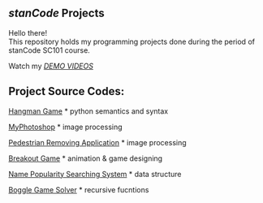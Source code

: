 ## *stanCode* Projects
Hello there!\
This repository holds my programming projects done during the period of stanCode SC101 course.

Watch my *[DEMO VIDEOS](https://drive.google.com/drive/folders/1hwXLmduCvzQJxhGYPXgzEJ2XoPmezf2y?usp=sharing)*

## Project Source Codes:
[Hangman Game](https://github.com/JasmineTsai1995/MystanCodeProject/blob/main/stanCode-Projects/hangman_game/hangman.py) * python semantics and syntax

[MyPhotoshop](https://github.com/JasmineTsai1995/MystanCodeProject/tree/main/stanCode-Projects/my_photoshop) * image processing

[Pedestrian Removing Application](https://github.com/JasmineTsai1995/MystanCodeProject/tree/main/stanCode-Projects/my_drawing) * image processing

[Breakout Game](https://github.com/JasmineTsai1995/MystanCodeProject/blob/main/stanCode-Projects/break_out_game/breakout.py) * animation & game designing

[Name Popularity Searching System](https://github.com/JasmineTsai1995/MystanCodeProject/blob/main/stanCode-Projects/name_searching_system/babygraphics.py) * data structure

[Boggle Game Solver](https://github.com/JasmineTsai1995/MystanCodeProject/blob/main/stanCode-Projects/boggle_game_solver/boggle.py) * recursive fucntions
